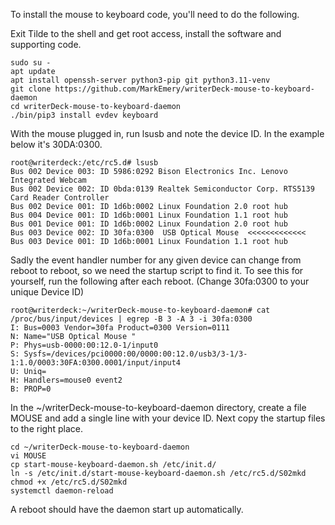 
To install the mouse to keyboard code, you'll need to do the following.

Exit Tilde to the shell and get root access, install the software and supporting code.

```
sudo su -
apt update
apt install openssh-server python3-pip git python3.11-venv
git clone https://github.com/MarkEmery/writerDeck-mouse-to-keyboard-daemon
cd writerDeck-mouse-to-keyboard-daemon
./bin/pip3 install evdev keyboard
```
With the mouse plugged in, run lsusb and note the device ID. In the example below it's 30DA:0300.

```
root@writerdeck:/etc/rc5.d# lsusb 
Bus 002 Device 003: ID 5986:0292 Bison Electronics Inc. Lenovo Integrated Webcam
Bus 002 Device 002: ID 0bda:0139 Realtek Semiconductor Corp. RTS5139 Card Reader Controller
Bus 002 Device 001: ID 1d6b:0002 Linux Foundation 2.0 root hub
Bus 004 Device 001: ID 1d6b:0001 Linux Foundation 1.1 root hub
Bus 001 Device 001: ID 1d6b:0002 Linux Foundation 2.0 root hub
Bus 003 Device 002: ID 30fa:0300  USB Optical Mouse  <<<<<<<<<<<<<
Bus 003 Device 001: ID 1d6b:0001 Linux Foundation 1.1 root hub
```
Sadly the event handler number for any given device can change from reboot to reboot, so we need the startup script to find it.
To see this for yourself, run the following after each reboot. (Change 30fa:0300 to your unique Device ID)

```
root@writerdeck:~/writerDeck-mouse-to-keyboard-daemon# cat /proc/bus/input/devices | egrep -B 3 -A 3 -i 30fa:0300 
I: Bus=0003 Vendor=30fa Product=0300 Version=0111
N: Name="USB Optical Mouse "
P: Phys=usb-0000:00:12.0-1/input0
S: Sysfs=/devices/pci0000:00/0000:00:12.0/usb3/3-1/3-1:1.0/0003:30FA:0300.0001/input/input4
U: Uniq=
H: Handlers=mouse0 event2 
B: PROP=0
```
In the ~/writerDeck-mouse-to-keyboard-daemon directory, create a file MOUSE and add a single line with your device ID.
Next copy the startup files to the right place.

```
cd ~/writerDeck-mouse-to-keyboard-daemon
vi MOUSE
cp start-mouse-keyboard-daemon.sh /etc/init.d/
ln -s /etc/init.d/start-mouse-keyboard-daemon.sh /etc/rc5.d/S02mkd
chmod +x /etc/rc5.d/S02mkd
systemctl daemon-reload
```
A reboot should have the daemon start up automatically.
